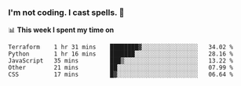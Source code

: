 ### I'm not coding. I cast spells. 🎩

📊 **This week I spent my time on**
<!--START_SECTION:waka-->
```text
Terraform    1 hr 31 mins    ████████▓░░░░░░░░░░░░░░░░   34.02 % 
Python       1 hr 16 mins    ███████░░░░░░░░░░░░░░░░░░   28.16 % 
JavaScript   35 mins         ███▒░░░░░░░░░░░░░░░░░░░░░   13.22 % 
Other        21 mins         ██░░░░░░░░░░░░░░░░░░░░░░░   07.99 % 
CSS          17 mins         █▓░░░░░░░░░░░░░░░░░░░░░░░   06.64 % 
```
<!--END_SECTION:waka-->
